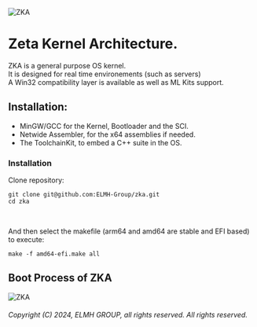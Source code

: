 <!-- README of ZKA -->

![ZKA](resources/zka.svg)

# Zeta Kernel Architecture.

ZKA is a general purpose OS kernel.
</br>
It is designed for real time environements (such as servers)
</br>
A Win32 compatibility layer is available as well as ML Kits support.

## Installation:

- MinGW/GCC for the Kernel, Bootloader and the SCI.
- Netwide Assembler, for the x64 assemblies if needed.
- The ToolchainKit, to embed a C++ suite in the OS.

### Installation

Clone repository:

```
git clone git@github.com:ELMH-Group/zka.git
cd zka
```

</br>

And then select the makefile (arm64 and amd64 are stable and EFI based) to execute:

```
make -f amd64-efi.make all
```

## Boot Process of ZKA

![ZKA](resources/zka-window-server.png)

###### Copyright (C) 2024, ELMH GROUP, all rights reserved. All rights reserved.
